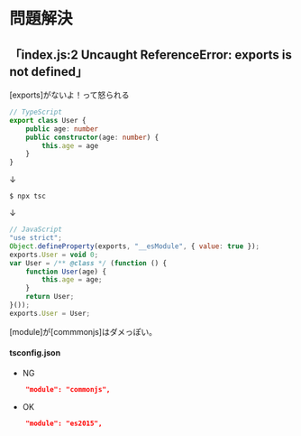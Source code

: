# 問題解決

## 「index.js:2 Uncaught ReferenceError: exports is not defined」

[exports]がないよ！って怒られる
```typescript
// TypeScript
export class User {
    public age: number
    public constructor(age: number) {
        this.age = age
    }
}
```
↓
```shell
$ npx tsc
```
↓
```javascript
// JavaScript
"use strict";
Object.defineProperty(exports, "__esModule", { value: true });
exports.User = void 0;
var User = /** @class */ (function () {
    function User(age) {
        this.age = age;
    }
    return User;
}());
exports.User = User;
```
[module]が[commmonjs]はダメっぽい。

#### tsconfig.json
- NG
```json
    "module": "commonjs",
```
- OK
```json
    "module": "es2015",
```
